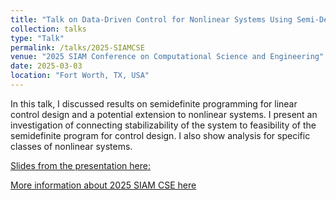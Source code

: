 ```yaml
---
title: "Talk on Data-Driven Control for Nonlinear Systems Using Semi-Definite Programming"
collection: talks
type: "Talk"
permalink: /talks/2025-SIAMCSE
venue: "2025 SIAM Conference on Computational Science and Engineering"
date: 2025-03-03
location: "Fort Worth, TX, USA"
---
```


In this talk, I discussed results on semidefinite programming for linear control design and a potential extension to nonlinear systems. I present an investigation of connecting stabilizability of the system to feasibility of the semidefinite program for control design. I also show analysis for specific classes of nonlinear systems.

[Slides from the presentation here:](/files/siam_cse_25_slides.pdf)

[More information about 2025 SIAM CSE here](https://www.siam.org/conferences-events/past-event-archive/cse25/)